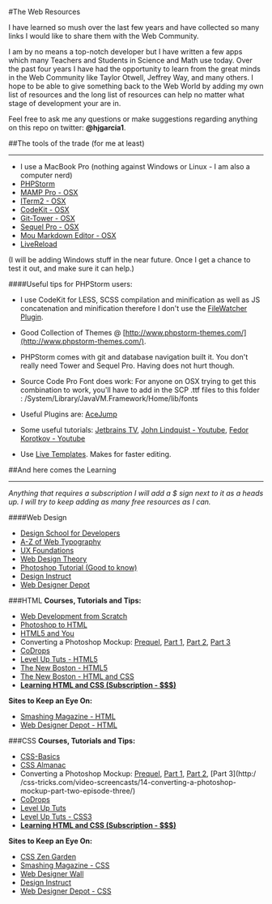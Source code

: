#The Web Resources


I have learned so mush over the last few years and have collected so many links I would like to share them with the Web Community.

I am by no means a top-notch developer but I have written a few apps which many Teachers and Students in Science and Math use today.  Over the past four years I have had the opportunity to learn from the great minds in the Web Community like Taylor Otwell, Jeffrey Way, and many others.  I hope to be able to give something back to the Web World by adding my own list of resources and the long list of resources can help no matter what stage of development your are in.

Feel free to ask me any questions or make suggestions regarding anything on this repo on twitter: **@hjgarcia1**.

##The tools of the trade (for me at least)
___
*	I use a MacBook Pro (nothing against Windows or Linux - I am also a computer nerd)
*	[PHPStorm](http://www.jetbrains.com/phpstorm/)
*	[MAMP Pro - OSX](http://www.mamp.info/en/index.html)
*	[ITerm2 - OSX](http://www.iterm2.com/#/section/home)
*	[CodeKit - OSX](http://incident57.com/codekit/)
*	[Git-Tower - OSX](http://www.git-tower.com/)
*	[Sequel Pro - OSX](http://www.sequelpro.com/)
*	[Mou Markdown Editor - OSX](http://mouapp.com/)
*	[LiveReload](http://livereload.com/) 

(I will be adding Windows stuff in the near future. Once I get a chance to test it out, and make sure it can help.)

####Useful tips for PHPStorm users:

*	I use CodeKit for LESS, SCSS compilation and minification as well as JS concatenation and minification therefore I don't use the [FileWatcher Plugin](http://plugins.jetbrains.com/plugin/7177?pr=idea).

*	Good Collection of Themes @ [http://www.phpstorm-themes.com/](http://www.phpstorm-themes.com/).

*	PHPStorm comes with git and database navigation built it.  You don't really need Tower and Sequel Pro. Having does not hurt though.

*	Source Code Pro Font does work: For anyone on OSX trying to get this combination to work, you'll have to add in the SCP .ttf files to this folder : /System/Library/JavaVM.Framework/Home/lib/fonts

*	Useful Plugins are:
	[AceJump](http://plugins.jetbrains.com/plugin/7086?pr=phpStorm)
	
*	Some useful tutorials:
 	[Jetbrains TV](http://tv.jetbrains.net/channel/phpstorm),
  	[John Lindquist - Youtube](http://www.youtube.com/user/johnlindquist/videos),
  	[Fedor Korotkov - Youtube](http://www.youtube.com/channel/UC6tN3HRJtnUhTyRvQB24O1g/videos)
  	
*	Use [Live Templates](http://www.youtube.com/watch?v=PTOmzN_sNgU). Makes for faster editing.
 
##And here comes the Learning
___

*Anything that requires a subscription I will add a $ sign next to it as a heads up.  I will try to keep adding as many free resources as I can.*
 
####Web Design
*	[Design School for Developers](http://webdesign.tutsplus.com/sessions/design-school-for-developers/)
*	[A-Z of Web Typography](http://webdesign.tutsplus.com/sessions/a-z-of-web-typography/)
*	[UX Foundations](http://webdesign.tutsplus.com/sessions/ux-foundations/)
*	[Web Design Theory](http://webdesign.tutsplus.com/sessions/web-design-theory/)
*	[Photoshop Tutorial (Good to know)](http://psd.tutsplus.com/sessions/)
*	[Design Instruct](http://designinstruct.com/)
*	[Web Designer Depot](http://www.webdesignerdepot.com)
  	
###HTML
**Courses, Tutorials and Tips:**

*	[Web Development from Scratch](http://net.tutsplus.com/sessions/web-design-from-scratch/)
*	[Photoshop to HTML](http://net.tutsplus.com/sessions/photoshop-to-html/)
*	[HTML5 and You](http://net.tutsplus.com/sessions/html5-and-you/)
*	Converting a Photoshop Mockup: 
	[Prequel](http://css-tricks.com/video-screencasts/16-creating-the-photoshop-mockup/),
	[Part 1](http://css-tricks.com/video-screencasts/12-converting-a-photoshop-mockup-part-two-episode-one/),
	[Part 2](hhttp://css-tricks.com/video-screencasts/13-converting-a-photoshop-mockup-part-two-episode-two/),
	[Part 3](http://css-tricks.com/video-screencasts/14-converting-a-photoshop-mockup-part-two-episode-three/)
*	[CoDrops](http://tympanus.net/codrops/category/tutorials/)
*	[Level Up Tuts - HTML5](http://www.youtube.com/playlist?list=PLLnpHn493BHGlqEn4EE7dRUnPn4o_tKM0)
*	[The New Boston - HTML5](http://thenewboston.org/list.php?cat=43)
*	[The New Boston - HTML and CSS](http://www.youtube.com/playlist?list=PLC1322B5A0180C946)
*	[**Learning HTML and CSS (Subscription - $$$)**](http://teamtreehouse.com/learning-adventures/learn-html-and-css)
	
**Sites to Keep an Eye On:**	

*	[Smashing Magazine - HTML](http://coding.smashingmagazine.com/tag/html/)
*	[Web Designer Depot - HTML](http://www.webdesignerdepot.com/category/html-5/)  

###CSS
**Courses, Tutorials and Tips:**

*	[CSS-Basics](http://www.cssbasics.com/)
*	[CSS Almanac](http://css-tricks.com/almanac/)
*	Converting a Photoshop Mockup: 
	[Prequel](http://css-tricks.com/video-screencasts/16-creating-the-photoshop-mockup/),
	[Part 1](http://css-tricks.com/video-screencasts/12-converting-a-photoshop-mockup-part-two-episode-one/),
	[Part 2](hhttp://css-tricks.com/video-screencasts/13-converting-a-photoshop-mockup-part-two-episode-two/),
	[Part 3](http:/	/css-tricks.com/video-screencasts/14-converting-a-photoshop-mockup-part-two-episode-three/)
*	[CoDrops](http://tympanus.net/codrops/category/tutorials/)
*	[Level Up Tuts](http://www.youtube.com/playlist?list=PLLnpHn493BHH6DkHPhduhco5XavNA9JaD)
*	[Level Up Tuts - CSS3](http://www.youtube.com/playlist?list=PLLnpHn493BHFOoBjPGOcWL1PnY0H1w5N_)
*	[**Learning HTML and CSS (Subscription - $$$)**](http://teamtreehouse.com/learning-adventures/learn-html-and-css)
	
**Sites to Keep an Eye On:**	

*	[CSS Zen Garden](http://csszengarden.com/)
*	[Smashing Magazine - CSS](http://coding.smashingmagazine.com/tag/css/)
*	[Web Designer Wall](http://webdesignerwall.com/)
*	[Design Instruct](http://designinstruct.com/)
*	[Web Designer Depot - CSS](http://www.webdesignerdepot.com/category/css/) 	


